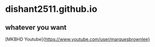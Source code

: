 # dishant2511.github.io
## whatever you want
[MKBHD Youtube]{https://www.youtube.com/user/marquesbrownlee}
